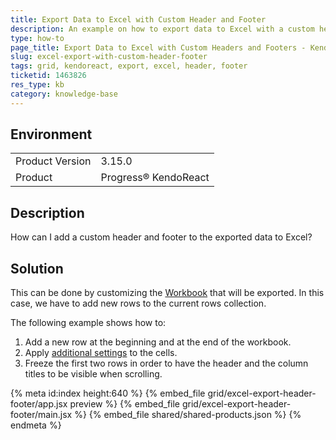 ```yaml
---
title: Export Data to Excel with Custom Header and Footer
description: An example on how to export data to Excel with a custom header and footer when working with the KendoReact Grid.
type: how-to
page_title: Export Data to Excel with Custom Headers and Footers - KendoReact Grid
slug: excel-export-with-custom-header-footer
tags: grid, kendoreact, export, excel, header, footer
ticketid: 1463826
res_type: kb
category: knowledge-base
---
```


## Environment

<table>
	<tbody>
		<tr>
			<td>Product Version</td>
			<td>3.15.0</td>
		</tr>
		<tr>
			<td>Product</td>
			<td>Progress® KendoReact</td>
		</tr>
	</tbody>
</table>


## Description

How can I add a custom header and footer to the exported data to Excel?

## Solution

This can be done by customizing the [Workbook](https://www.telerik.com/kendo-react-ui/components/excelexport/customization/) that will be exported. In this case, we have to add new rows to the current rows collection.

The following example shows how to:

1. Add a new row at the beginning and at the end of the workbook.
2. Apply [additional settings](https://www.telerik.com/kendo-react-ui/components/excelexport/api/KendoOoxml/) to the cells.
3. Freeze the first two rows in order to have the header and the column titles to be visible when scrolling.

{% meta id:index height:640 %}
{% embed_file grid/excel-export-header-footer/app.jsx preview %}
{% embed_file grid/excel-export-header-footer/main.jsx %}
{% embed_file shared/shared-products.json %}
{% endmeta %}


